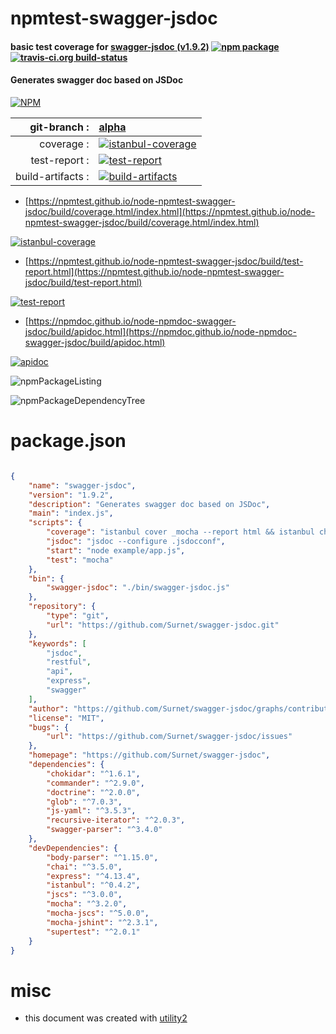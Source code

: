 # npmtest-swagger-jsdoc

#### basic test coverage for  [swagger-jsdoc (v1.9.2)](https://github.com/Surnet/swagger-jsdoc)  [![npm package](https://img.shields.io/npm/v/npmtest-swagger-jsdoc.svg?style=flat-square)](https://www.npmjs.org/package/npmtest-swagger-jsdoc) [![travis-ci.org build-status](https://api.travis-ci.org/npmtest/node-npmtest-swagger-jsdoc.svg)](https://travis-ci.org/npmtest/node-npmtest-swagger-jsdoc)

#### Generates swagger doc based on JSDoc

[![NPM](https://nodei.co/npm/swagger-jsdoc.png?downloads=true&downloadRank=true&stars=true)](https://www.npmjs.com/package/swagger-jsdoc)

| git-branch : | [alpha](https://github.com/npmtest/node-npmtest-swagger-jsdoc/tree/alpha)|
|--:|:--|
| coverage : | [![istanbul-coverage](https://npmtest.github.io/node-npmtest-swagger-jsdoc/build/coverage.badge.svg)](https://npmtest.github.io/node-npmtest-swagger-jsdoc/build/coverage.html/index.html)|
| test-report : | [![test-report](https://npmtest.github.io/node-npmtest-swagger-jsdoc/build/test-report.badge.svg)](https://npmtest.github.io/node-npmtest-swagger-jsdoc/build/test-report.html)|
| build-artifacts : | [![build-artifacts](https://npmtest.github.io/node-npmtest-swagger-jsdoc/glyphicons_144_folder_open.png)](https://github.com/npmtest/node-npmtest-swagger-jsdoc/tree/gh-pages/build)|

- [https://npmtest.github.io/node-npmtest-swagger-jsdoc/build/coverage.html/index.html](https://npmtest.github.io/node-npmtest-swagger-jsdoc/build/coverage.html/index.html)

[![istanbul-coverage](https://npmtest.github.io/node-npmtest-swagger-jsdoc/build/screenCapture.buildCi.browser.%252Ftmp%252Fbuild%252Fcoverage.lib.html.png)](https://npmtest.github.io/node-npmtest-swagger-jsdoc/build/coverage.html/index.html)

- [https://npmtest.github.io/node-npmtest-swagger-jsdoc/build/test-report.html](https://npmtest.github.io/node-npmtest-swagger-jsdoc/build/test-report.html)

[![test-report](https://npmtest.github.io/node-npmtest-swagger-jsdoc/build/screenCapture.buildCi.browser.%252Ftmp%252Fbuild%252Ftest-report.html.png)](https://npmtest.github.io/node-npmtest-swagger-jsdoc/build/test-report.html)

- [https://npmdoc.github.io/node-npmdoc-swagger-jsdoc/build/apidoc.html](https://npmdoc.github.io/node-npmdoc-swagger-jsdoc/build/apidoc.html)

[![apidoc](https://npmdoc.github.io/node-npmdoc-swagger-jsdoc/build/screenCapture.buildCi.browser.%252Ftmp%252Fbuild%252Fapidoc.html.png)](https://npmdoc.github.io/node-npmdoc-swagger-jsdoc/build/apidoc.html)

![npmPackageListing](https://npmtest.github.io/node-npmtest-swagger-jsdoc/build/screenCapture.npmPackageListing.svg)

![npmPackageDependencyTree](https://npmtest.github.io/node-npmtest-swagger-jsdoc/build/screenCapture.npmPackageDependencyTree.svg)



# package.json

```json

{
    "name": "swagger-jsdoc",
    "version": "1.9.2",
    "description": "Generates swagger doc based on JSDoc",
    "main": "index.js",
    "scripts": {
        "coverage": "istanbul cover _mocha --report html && istanbul check-coverage --statement 95",
        "jsdoc": "jsdoc --configure .jsdocconf",
        "start": "node example/app.js",
        "test": "mocha"
    },
    "bin": {
        "swagger-jsdoc": "./bin/swagger-jsdoc.js"
    },
    "repository": {
        "type": "git",
        "url": "https://github.com/Surnet/swagger-jsdoc.git"
    },
    "keywords": [
        "jsdoc",
        "restful",
        "api",
        "express",
        "swagger"
    ],
    "author": "https://github.com/Surnet/swagger-jsdoc/graphs/contributors",
    "license": "MIT",
    "bugs": {
        "url": "https://github.com/Surnet/swagger-jsdoc/issues"
    },
    "homepage": "https://github.com/Surnet/swagger-jsdoc",
    "dependencies": {
        "chokidar": "^1.6.1",
        "commander": "^2.9.0",
        "doctrine": "^2.0.0",
        "glob": "^7.0.3",
        "js-yaml": "^3.5.3",
        "recursive-iterator": "^2.0.3",
        "swagger-parser": "^3.4.0"
    },
    "devDependencies": {
        "body-parser": "^1.15.0",
        "chai": "^3.5.0",
        "express": "^4.13.4",
        "istanbul": "^0.4.2",
        "jscs": "^3.0.0",
        "mocha": "^3.2.0",
        "mocha-jscs": "^5.0.0",
        "mocha-jshint": "^2.3.1",
        "supertest": "^2.0.1"
    }
}
```



# misc
- this document was created with [utility2](https://github.com/kaizhu256/node-utility2)

